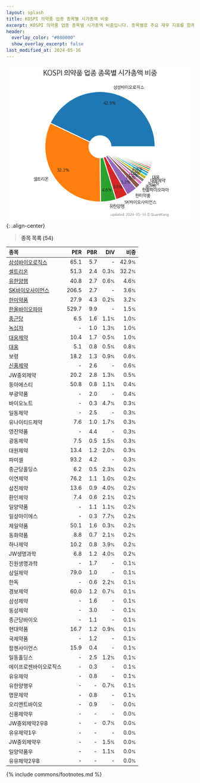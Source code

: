 ```yaml
---
layout: splash
title: KOSPI 의약품 업종 종목별 시가총액 비중
excerpt: KOSPI 의약품 업종 종목별 시가총액 비중입니다. 종목별로 주요 재무 지표를 함께 표시합니다.
header:
  overlay_color: "#800000"
  show_overlay_excerpt: false
last_modified_at: 2024-05-16
---
```



![KOSPI 의약품 업종 종목별 시가총액 비중](/stats/sector/images/kospi_업종_의약품_종목.png){: .align-center}


> **종목 목록 (54)**<a id="list"></a>

| **종목** | **PER** | **PBR** | **DIV** | **비중** |
| :------- | ------: | ------: | ------: | -------: |
| [삼성바이오로직스](/207940/) | 65.1 | 5.7 | - | 42.9<small>%</small> |
| [셀트리온](/068270/) | 51.3 | 2.4 | 0.3<small>%</small> | 32.2<small>%</small> |
| [유한양행](/000100/) | 40.8 | 2.7 | 0.6<small>%</small> | 4.6<small>%</small> |
| [SK바이오사이언스](/302440/) | 206.5 | 2.7 | - | 3.6<small>%</small> |
| [한미약품](/128940/) | 27.9 | 4.3 | 0.2<small>%</small> | 3.2<small>%</small> |
| [한올바이오파마](/009420/) | 529.7 | 9.9 | - | 1.5<small>%</small> |
| [종근당](/185750/) | 6.5 | 1.6 | 1.1<small>%</small> | 1.0<small>%</small> |
| [녹십자](/006280/) | - | 1.0 | 1.3<small>%</small> | 1.0<small>%</small> |
| [대웅제약](/069620/) | 10.4 | 1.7 | 0.5<small>%</small> | 1.0<small>%</small> |
| [대웅](/003090/) | 5.1 | 0.8 | 0.5<small>%</small> | 0.8<small>%</small> |
| 보령 | 18.2 | 1.3 | 0.9<small>%</small> | 0.6<small>%</small> |
| [신풍제약](/019170/) | - | 2.6 | - | 0.6<small>%</small> |
| JW중외제약 | 20.2 | 2.8 | 1.3<small>%</small> | 0.5<small>%</small> |
| 동아에스티 | 50.8 | 0.8 | 1.1<small>%</small> | 0.4<small>%</small> |
| 부광약품 | - | 2.0 | - | 0.4<small>%</small> |
| 바이오노트 | - | 0.3 | 4.7<small>%</small> | 0.3<small>%</small> |
| 일동제약 | - | 2.5 | - | 0.3<small>%</small> |
| 유나이티드제약 | 7.6 | 1.0 | 1.7<small>%</small> | 0.3<small>%</small> |
| 영진약품 | - | 4.4 | - | 0.3<small>%</small> |
| 광동제약 | 7.5 | 0.5 | 1.5<small>%</small> | 0.3<small>%</small> |
| 대원제약 | 13.4 | 1.2 | 2.0<small>%</small> | 0.3<small>%</small> |
| 파미셀 | 93.2 | 4.2 | - | 0.3<small>%</small> |
| 종근당홀딩스 | 6.2 | 0.5 | 2.3<small>%</small> | 0.2<small>%</small> |
| 이연제약 | 76.2 | 1.1 | 1.0<small>%</small> | 0.2<small>%</small> |
| 삼진제약 | 13.6 | 0.9 | 4.0<small>%</small> | 0.2<small>%</small> |
| 환인제약 | 7.4 | 0.6 | 2.1<small>%</small> | 0.2<small>%</small> |
| 일양약품 | - | 1.1 | 1.1<small>%</small> | 0.2<small>%</small> |
| 일성아이에스 | - | 0.3 | 7.7<small>%</small> | 0.2<small>%</small> |
| 제일약품 | 50.1 | 1.6 | 0.3<small>%</small> | 0.2<small>%</small> |
| 동화약품 | 8.8 | 0.7 | 2.1<small>%</small> | 0.2<small>%</small> |
| 하나제약 | 10.2 | 0.8 | 3.9<small>%</small> | 0.2<small>%</small> |
| JW생명과학 | 6.8 | 1.2 | 4.0<small>%</small> | 0.2<small>%</small> |
| 진원생명과학 | - | 1.7 | - | 0.1<small>%</small> |
| 삼일제약 | 79.0 | 1.0 | - | 0.1<small>%</small> |
| 한독 | - | 0.6 | 2.2<small>%</small> | 0.1<small>%</small> |
| 경보제약 | 60.0 | 1.2 | 0.7<small>%</small> | 0.1<small>%</small> |
| 삼성제약 | - | 1.6 | - | 0.1<small>%</small> |
| 동성제약 | - | 3.0 | - | 0.1<small>%</small> |
| 종근당바이오 | - | 1.1 | - | 0.1<small>%</small> |
| 현대약품 | 16.7 | 1.2 | 0.9<small>%</small> | 0.1<small>%</small> |
| 국제약품 | - | 1.2 | - | 0.1<small>%</small> |
| 팜젠사이언스 | 15.9 | 0.4 | - | 0.1<small>%</small> |
| 일동홀딩스 | - | 2.5 | 1.2<small>%</small> | 0.1<small>%</small> |
| 에이프로젠바이오로직스 | - | 0.3 | - | 0.1<small>%</small> |
| 유유제약 | - | 0.8 | - | 0.1<small>%</small> |
| 유한양행우 | - | - | 0.7<small>%</small> | 0.1<small>%</small> |
| 명문제약 | - | 0.8 | - | 0.1<small>%</small> |
| 오리엔트바이오 | - | 0.9 | - | 0.0<small>%</small> |
| 신풍제약우 | - | - | - | 0.0<small>%</small> |
| JW중외제약2우B | - | - | 0.7<small>%</small> | 0.0<small>%</small> |
| 유유제약1우 | - | - | - | 0.0<small>%</small> |
| JW중외제약우 | - | - | 1.5<small>%</small> | 0.0<small>%</small> |
| 일양약품우 | - | - | 1.1<small>%</small> | 0.0<small>%</small> |
| 유유제약2우B | - | - | - | 0.0<small>%</small> |

{% include commons/footnotes.md %}